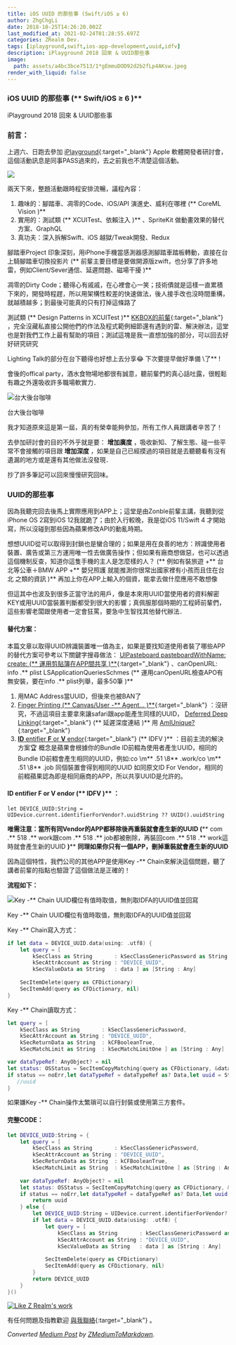 ```yaml
---
title: iOS UUID 的那些事 (Swift/iOS ≥ 6)
author: ZhgChgLi
date: 2018-10-25T14:26:20.002Z
last_modified_at: 2021-02-24T01:28:55.697Z
categories: ZRealm Dev.
tags: [iplayground,swift,ios-app-development,uuid,idfv]
description: iPlayground 2018 回來 & UUID那些事
image:
  path: assets/a4bc3bce7513/1*gEmmuDOD92d2b2fLp4AKsw.jpeg
render_with_liquid: false
---
```


### iOS UUID 的那些事 \(** Swift/iOS ≥ 6 \)**

iPlayground 2018 回來 & UUID那些事
### 前言：

上週六、日跑去參加 [iPlayground](https://iplayground.io/){:target="_blank"} Apple 軟體開發者研討會，這個活動訊息是同事PASS過來的，去之前我也不清楚這個活動。


![](/assets/a4bc3bce7513/1*gEmmuDOD92d2b2fLp4AKsw.jpeg)


兩天下來，整題活動跟時程安排流暢，議程內容：
1. 趣味的：腳踏車、凋零的Code、iOS/API 演進史、威利在哪裡 \(** CoreML Vision \)**
2. 實用的：測試類 \(** XCUITest、依賴注入 \)** 、SpriteKit 做動畫效果的替代方案、GraphQL
3. 真功夫：深入拆解Swift、iOS 越獄/Tweak開發、Redux


腳踏車Project 印象深刻，用iPhone手機當感測器感測腳踏車踏板轉動，直接在台上騎腳踏車切換投影片 \(** 前輩主要目標是要做開源版zwift，也分享了許多地雷，例如Client/Sever通信、延遲問題、磁場干擾 \)**

凋零的Dirty Code；聽得心有戚戚，在心裡會心一笑；技術債就是這樣一直累積下來的，開發時程趕，所以用架構性較差的快速做法，後人接手改也沒時間重構，就越積越多；到最後可能真的只有打掉這條路了

測試類 \(** Design Patterns in XCUITest \)** [KKBOX的前輩](https://www.facebook.com/TestingWithKK/){:target="_blank"} ，完全沒藏私直接公開他們的作法及程式範例細節還有遇到的雷、解決辦法，這堂也是對我們工作上最有幫助的項目；測試這塊是我一直想加強的部分，可以回去好好研究研究

Lighting Talk的部分在台下聽得也好想上去分享😂 下次要提早做好準備 \了** !

會後的offical party，酒水食物場地都很有誠意，聽前輩們的真心話吐露，很輕鬆有趣之外還吸收許多職場軟實力．


![台大後台咖啡](/assets/a4bc3bce7513/1*Xwk_96lVKcMKgeL7IOC70g.jpeg)

台大後台咖啡

我才知道原來這是第一屆，真的有榮幸能夠參加，所有工作人員跟講者辛苦了！

去參加研討會的目的不外乎就是要： **增加廣度** ，吸收新知、了解生態、碰一些平常不會接觸的項目跟 **增加深度** ，如果是自己已經摸過的項目就是去聽聽看有沒有遺漏的地方或是還有其他做法沒發現．

抄了許多筆記可以回來慢慢研究回味。
### UUID的那些事

因為我聽完回去後馬上實際應用到APP上；這堂是由Zonble前輩主講，我聽到從iPhone OS 2寫到iOS 12我就跪了；由於入行較晚，我是從iOS 11/Swift 4 才開始寫，所以沒碰到那些因為蘋果修改API的動亂時期。

想想UUID從可以取得到封鎖也是蠻合理的；如果是用在良善的地方：辨識使用者裝置、廣告或第三方運用唯一性去做廣告操作；但如果有廠商想做惡，也可以透過這個機制反查，知道你這隻手機的主人是怎麼樣的人？ \(** 例如有裝旅遊 \+** 台北等公車＋BMW APP \+** 嬰兒照護 就能推測你很常出國家裡有小孩而且住在台北 之類的資訊 \)** 再加上你在APP上輸入的個資，能拿去做什麼應用不敢想像

但這其中也波及到很多正當守法的用戶，像是本來用UUID當使用者的資料解密KEY或用UUID當裝置判斷都受到很大的影響；真佩服那個時期的工程師前輩們，這些影響老闆跟使用者一定會狂罵，要急中生智找其他替代辦法．
#### 替代方案：

本篇文章以取得UUID辨識裝置唯一值為主，如果是要找知道使用者裝了哪些APP的替代方案可參考以下關鍵字搜尋做法： [UIPasteboard pasteboardWithName: create: \(** 運用剪貼簿在APP間共享 \)**](https://link.medium.com/YTheNPnHH7){:target="_blank"} 、canOpenURL: info \.** plist LSApplicationQueriesSchmes \(** 運用canOpenURL檢查APO有無安裝，要在info \.** plist列舉，最多50筆 \)**
1. 用MAC Address當UUID，但後來也被BAN了
2. [Finger Printing \(** Canvas/User \-** Agent… \)**](https://medium.com/@ravielakshmanan/web-browser-uniqueness-and-fingerprinting-7eac3c381805){:target="_blank"} ：沒研究，不過這項目主要拿來讓safari跟app能產生同樣的UUID， [Deferred Deep Linking](https://www.jianshu.com/p/fa48387d56ea){:target="_blank"} \(** 延遲深度連結 \)** 用
[AmIUnique?](https://amiunique.org/){:target="_blank"}
3. [**ID** entifier **F** or **V** endor](https://www.jianshu.com/p/b810d7e007ad){:target="_blank"} \(** IDFV \)** ：目前主流的解決方案🏆
概念是蘋果會根據你的Bundle ID前輟為使用者產生UUID，相同的Bundle ID前輟會產生相同的UUID，例如:co \m** .51 \8** .work/co \m** .51 \8** .job 同個裝置會得到相同的UUID
如同原文ID For Vendor，相同的前輟蘋果認為即是相同廠商的APP，所以共享UUID是允許的。

#### **ID** entifier **F** or **V** endor \(** IDFV \)** ：
```
let DEVICE_UUID:String = UIDevice.current.identifierForVendor?.uuidString ?? UUID().uuidString
```

**唯需注意：當所有同Vendor的APP都移除後再重裝就會產生新的UUID \(**** com \.** 518 \.** work跟com \.** 518 \.** job都被刪除，再裝回com \.** 518 \.** work這時就會產生新的UUID **\)**** 
**同理如果你只有一個APP，刪掉重裝就會產生新的UUID**

因為這個特性，我們公司的其他APP是使用Key \-** Chain來解決這個問題，聽了講者前輩的指點也驗證了這個做法是正確的！

**流程如下：**


![Key \-** Chain UUID欄位有值時取值，無則取IDFA的UUID值並回寫](/assets/a4bc3bce7513/1*-8rufG1QW-J5tn6ZadT17A.jpeg)

Key \-** Chain UUID欄位有值時取值，無則取IDFA的UUID值並回寫

Key \-** Chain寫入方式：
```swift
if let data = DEVICE_UUID.data(using: .utf8) {
    let query = [
        kSecClass as String       : kSecClassGenericPassword as String,
        kSecAttrAccount as String : "DEVICE_UUID",
        kSecValueData as String   : data ] as [String : Any]
    
    SecItemDelete(query as CFDictionary)
    SecItemAdd(query as CFDictionary, nil)
}
```

Key \-** Chain讀取方式：
```swift
let query = [
    kSecClass as String       : kSecClassGenericPassword,
    kSecAttrAccount as String : "DEVICE_UUID",
    kSecReturnData as String  : kCFBooleanTrue,
    kSecMatchLimit as String  : kSecMatchLimitOne ] as [String : Any]

var dataTypeRef: AnyObject? = nil
let status: OSStatus = SecItemCopyMatching(query as CFDictionary, &dataTypeRef)
if status == noErr,let dataTypeRef = dataTypeRef as? Data,let uuid = String(data:dataTypeRef, encoding: .utf8) {
   //uuid
} 
```

如果嫌Key \-** Chain操作太繁瑣可以自行封裝或使用第三方套件。
#### 完整CODE：
```swift
let DEVICE_UUID:String = {
    let query = [
        kSecClass as String       : kSecClassGenericPassword,
        kSecAttrAccount as String : "DEVICE_UUID",
        kSecReturnData as String  : kCFBooleanTrue,
        kSecMatchLimit as String  : kSecMatchLimitOne ] as [String : Any]
    
    var dataTypeRef: AnyObject? = nil
    let status: OSStatus = SecItemCopyMatching(query as CFDictionary, &dataTypeRef)
    if status == noErr,let dataTypeRef = dataTypeRef as? Data,let uuid = String(data:dataTypeRef, encoding: .utf8) {
        return uuid
    } else {
        let DEVICE_UUID:String = UIDevice.current.identifierForVendor?.uuidString ?? UUID().uuidString
        if let data = DEVICE_UUID.data(using: .utf8) {
            let query = [
                kSecClass as String       : kSecClassGenericPassword as String,
                kSecAttrAccount as String : "DEVICE_UUID",
                kSecValueData as String   : data ] as [String : Any]
        
            SecItemDelete(query as CFDictionary)
            SecItemAdd(query as CFDictionary, nil)
        }
        return DEVICE_UUID
    }
}()
```


[![Like Z Realm's work](https://button.like.co/images/og/likebutton.png "Like Z Realm's work")](https://button.like.co/zhgchgli)


有任何問題及指教歡迎 [與我聯絡](https://www.zhgchg.li/contact){:target="_blank"} 。



_Converted [Medium Post](https://medium.com/zrealm-ios-dev/ios-uuid-%E7%9A%84%E9%82%A3%E4%BA%9B%E4%BA%8B-swift-ios-6-a4bc3bce7513) by [ZMediumToMarkdown](https://github.com/ZhgChgLi/ZMediumToMarkdown)._
